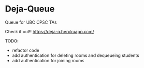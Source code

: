# Deja-Queue
Queue for UBC CPSC TAs


Check it out!!
https://deja-q.herokuapp.com/

TODO:
* refactor code
* add authentication for deleting rooms and dequeueing students
* add authentication for joining rooms